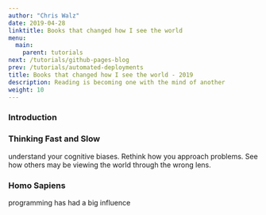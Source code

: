 ```yaml
---
author: "Chris Walz"
date: 2019-04-28
linktitle: Books that changed how I see the world
menu:
  main:
    parent: tutorials
next: /tutorials/github-pages-blog
prev: /tutorials/automated-deployments
title: Books that changed how I see the world - 2019
description: Reading is becoming one with the mind of another
weight: 10
---
```



### **Introduction**


### **Thinking Fast and Slow**

understand your cognitive biases. Rethink how you approach problems. See how others may be viewing the world through the wrong lens. 

### **Homo Sapiens**

programming has had a big influence 


